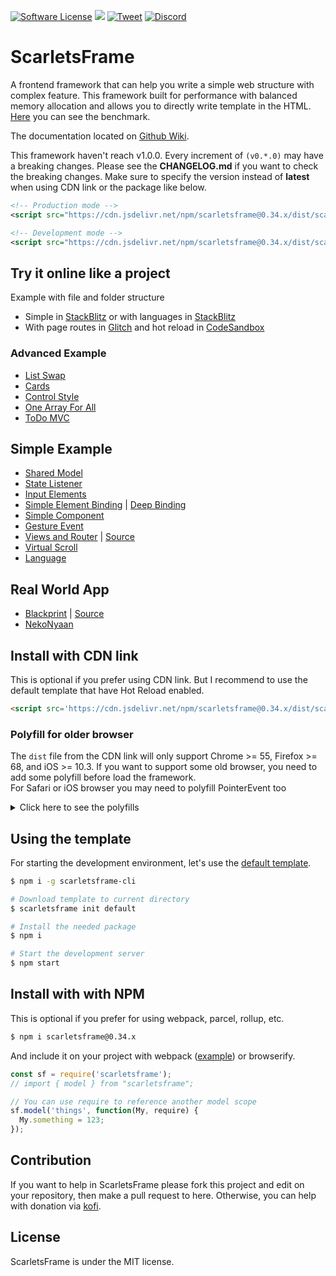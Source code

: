 [![Software License](https://img.shields.io/badge/License-MIT-brightgreen.svg)](LICENSE)
[![](https://data.jsdelivr.com/v1/package/npm/scarletsframe/badge)](https://www.jsdelivr.com/package/npm/scarletsframe)
[![Tweet](https://img.shields.io/twitter/url/http/shields.io.svg?style=social)](https://twitter.com/intent/tweet?text=ScarletsFrame%20is%20frontend%20library%20that%20can%20help%20simplify%20your%20code.&url=https://github.com/ScarletsFiction/ScarletsFrame&via=github&hashtags=scarletsframe,browser,framework,library,mvw)
[![Discord](https://img.shields.io/discord/840593315157245972.svg?label=&logo=discord&logoColor=ffffff&color=7389D8&labelColor=6A7EC2)](https://discord.gg/cNrBnCFy7q)

# ScarletsFrame
A frontend framework that can help you write a simple web structure with complex feature. This framework built for performance with balanced memory allocation and allows you to directly write template in the HTML. [Here](https://rawgit.com/krausest/js-framework-benchmark/master/webdriver-ts-results/table.html) you can see the benchmark.

The documentation located on [Github Wiki](https://github.com/ScarletsFiction/ScarletsFrame/wiki).

This framework haven't reach v1.0.0. Every increment of `(v0.*.0)` may have a breaking changes. Please see the **CHANGELOG.md** if you want to check the breaking changes. Make sure to specify the version instead of **latest** when using CDN link or the package like below.

```xml
<!-- Production mode -->
<script src="https://cdn.jsdelivr.net/npm/scarletsframe@0.34.x/dist/scarletsframe.min.js"></script>

<!-- Development mode -->
<script src="https://cdn.jsdelivr.net/npm/scarletsframe@0.34.x/dist/scarletsframe.dev.js"></script>
```

## Try it online like a project
Example with file and folder structure
 - Simple in [StackBlitz](https://stackblitz.com/edit/scarletsframe-simple?file=index.js) or with languages in [StackBlitz](https://stackblitz.com/edit/scarletsframe-simple-language?file=index.html)
 - With page routes in [Glitch](https://glitch.com/edit/#!/scarletsframe-default?path=src%2Fvw-myview%2Fexample.html%3A4%3A7) and hot reload in [CodeSandbox](https://codesandbox.io/s/scarletsframe-default-5wxo7?file=/src/vw-myview/example.js)

### Advanced Example
- [List Swap](https://jsbin.com/wicunop/edit?js,console,output)
- [Cards](https://jsbin.com/bicijol/edit?js,output)
- [Control Style](https://jsbin.com/venipic/edit?html,js,output)
- [One Array For All](https://jsbin.com/weyecin/edit?html,js,output)
- [ToDo MVC](https://jsfiddle.net/stefansarya/b0z238r7/)

## Simple Example
- [Shared Model](https://jsbin.com/xiyeron/edit?html,js,output)
- [State Listener](https://jsbin.com/qohifel/edit?html,js,output)
- [Input Elements](https://jsbin.com/toripov/edit?js,console,output)
- [Simple Element Binding](https://jsbin.com/liluhul/edit?js,console,output) | [Deep Binding](https://jsbin.com/wesayec/edit?html,js,output)
- [Simple Component](https://jsbin.com/guwevis/edit?html,js,console,output)
- [Gesture Event](https://jsbin.com/jilivas/edit?html,js,output)
- [Views and Router](https://1vbdh.csb.app/) | [Source](https://codesandbox.io/s/viewsrouter-example-1vbdh)
- [Virtual Scroll](https://playcode.io/224164?tabs=model.js&output)
- [Language](https://jsbin.com/delayeb/edit?html,js,output)

## Real World App
 - [Blackprint](https://blackprint.github.io/) | [Source](https://github.com/Blackprint/Blackprint)
 - [NekoNyaan](https://nekonyaan.com)

## Install with CDN link
This is optional if you prefer using CDN link.
But I recommend to use the default template that have Hot Reload enabled.
```html
<script src='https://cdn.jsdelivr.net/npm/scarletsframe@0.34.x/dist/scarletsframe.min.js'></script>
```

### Polyfill for older browser
The `dist` file from the CDN link will only support Chrome >= 55, Firefox >= 68, and iOS >= 10.3.
If you want to support some old browser, you need to add some polyfill before load the framework.<br>
For Safari or iOS browser you may need to polyfill PointerEvent too<br>

<details>
  <summary>Click here to see the polyfills</summary>
  ```html
  <script type="text/javascript">
    // Polyfill for Old Browser
    (function(){function z(a){document.write('<script src="'+a+'"><\/script>')}
      if(!window.PointerEvent) // Chrome < 55, Firefox 42
        z('https://code.jquery.com/pep/0.4.3/pep.js');
      if(!window.Reflect) // Chrome < 49
        z('https://unpkg.com/core-js-bundle@latest/minified.js');
      if(!window.customElements) // Chrome < 54, Firefox 63
        z('https://unpkg.com/@webcomponents/webcomponentsjs@latest/webcomponents-loader.js');

      // From https://polyfill.io/v3/url-builder/
      if(!window.ResizeObserver || !Element.prototype.append || !Element.prototype.matches || !Array.prototype.includes || !Object.assign || !window.MutationObserver)
        z('https://polyfill.io/v3/polyfill.min.js?features=Element.prototype.append%2CElement.prototype.prepend%2CArray.prototype.includes%2CArray.from%2CElement.prototype.matches%2CElement.prototype.closest%2CIntersectionObserver%2CIntersectionObserverEntry%2CObject.assign%2CObject.create%2CResizeObserver%2CPromise%2CWeakMap%2CWeakSet%2CrequestAnimationFrame%2CMutationObserver');
    })();
  </script>
  ```
</details>

## Using the template
For starting the development environment, let's use the [default template](https://github.com/StefansArya/scarletsframe-default).

```sh
$ npm i -g scarletsframe-cli

# Download template to current directory
$ scarletsframe init default

# Install the needed package
$ npm i

# Start the development server
$ npm start
```

## Install with with NPM
This is optional if you prefer for using webpack, parcel, rollup, etc.
```sh
$ npm i scarletsframe@0.34.x
```

And include it on your project with webpack ([example](https://github.com/krausest/js-framework-benchmark/tree/master/frameworks/keyed/scarletsframe)) or browserify.
```js
const sf = require('scarletsframe');
// import { model } from "scarletsframe";

// You can use require to reference another model scope
sf.model('things', function(My, require) {
  My.something = 123;
});
```

## Contribution
If you want to help in ScarletsFrame please fork this project and edit on your repository, then make a pull request to here. Otherwise, you can help with donation via [kofi](https://ko-fi.com/stefansarya).

## License
ScarletsFrame is under the MIT license.